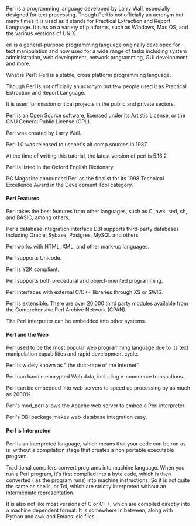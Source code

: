 Perl is a programming language developed by Larry Wall, especially designed for text processing. Though Perl is not officially an acronym but many times it is used as it stands for Practical Extraction and Report Language. It runs on a variety of platforms, such as Windows, Mac OS, and the various versions of UNIX.

erl is a general-purpose programming language originally developed for text manipulation and now used for a wide range of tasks including system administration, web development, network programming, GUI development, and more.

What is Perl?
Perl is a stable, cross platform programming language.

Though Perl is not officially an acronym but few people used it as Practical Extraction and Report Language.

It is used for mission critical projects in the public and private sectors.

Perl is an Open Source software, licensed under its Artistic License, or the GNU General Public License (GPL).

Perl was created by Larry Wall.

Perl 1.0 was released to usenet's alt.comp.sources in 1987

At the time of writing this tutorial, the latest version of perl is 5.16.2

Perl is listed in the Oxford English Dictionary.

PC Magazine announced Perl as the finalist for its 1998 Technical Excellence Award in the Development Tool category.

#### Perl Features
Perl takes the best features from other languages, such as C, awk, sed, sh, and BASIC, among others.

Perls database integration interface DBI supports third-party databases including Oracle, Sybase, Postgres, MySQL and others.

Perl works with HTML, XML, and other mark-up languages.

Perl supports Unicode.

Perl is Y2K compliant.

Perl supports both procedural and object-oriented programming.

Perl interfaces with external C/C++ libraries through XS or SWIG.

Perl is extensible. There are over 20,000 third party modules available from the Comprehensive Perl Archive Network (CPAN).

The Perl interpreter can be embedded into other systems.

#### Perl and the Web
Perl used to be the most popular web programming language due to its text manipulation capabilities and rapid development cycle.

Perl is widely known as " the duct-tape of the Internet".

Perl can handle encrypted Web data, including e-commerce transactions.

Perl can be embedded into web servers to speed up processing by as much as 2000%.

Perl's mod_perl allows the Apache web server to embed a Perl interpreter.

Perl's DBI package makes web-database integration easy.

#### Perl is Interpreted
Perl is an interpreted language, which means that your code can be run as is, without a compilation stage that creates a non portable executable program.

Traditional compilers convert programs into machine language. When you run a Perl program, it's first compiled into a byte code, which is then converted ( as the program runs) into machine instructions. So it is not quite the same as shells, or Tcl, which are strictly interpreted without an intermediate representation.

It is also not like most versions of C or C++, which are compiled directly into a machine dependent format. It is somewhere in between, along with Python and awk and Emacs .elc files.
